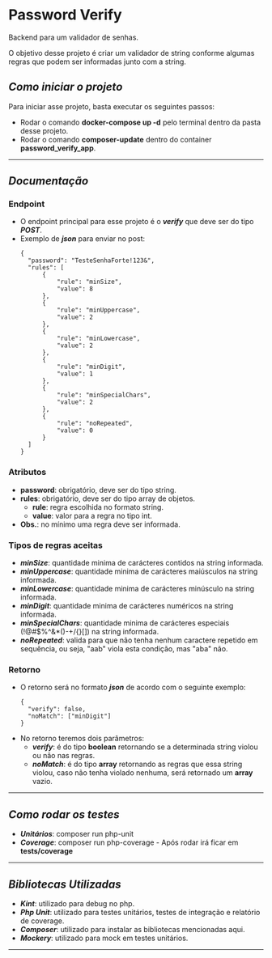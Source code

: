 # Password Verify
Backend para um validador de senhas.

O objetivo desse projeto é criar um validador de string conforme algumas regras que podem ser informadas junto com a string.

## *Como iniciar o projeto*
Para iniciar asse projeto, basta executar os seguintes passos:
- Rodar o comando **docker-compose up -d** pelo terminal dentro da pasta desse projeto.
- Rodar o comando **composer-update** dentro do container **password_verify_app**.
---
## *Documentação*
### Endpoint
- O endpoint principal para esse projeto é o ***verify*** que deve ser do tipo ***POST***. 
- Exemplo de ***json*** para enviar no post:
  ````
  {
    "password": "TesteSenhaForte!123&",
    "rules": [
        {
            "rule": "minSize",
            "value": 8
        },
        {
            "rule": "minUppercase",
            "value": 2
        },
        {
            "rule": "minLowercase",
            "value": 2
        },
        {
            "rule": "minDigit",
            "value": 1
        },
        {
            "rule": "minSpecialChars",
            "value": 2
        },
        {
            "rule": "noRepeated",
            "value": 0
        }
    ]
  }
  ````
### Atributos
- **password**: obrigatório, deve ser do tipo string.
- **rules**: obrigatório, deve ser do tipo array de objetos.
  - **rule**: regra escolhida no formato string.
  - **value**: valor para a regra no tipo int.
- **Obs.**: no mínimo uma regra deve ser informada.
### Tipos de regras aceitas
- ***minSize***: quantidade minima de carácteres contidos na string informada.
- ***minUppercase***: quantidade minima de carácteres maiúsculos na string informada.
- ***minLowercase***: quantidade minima de carácteres minúsculo na string informada.
- ***minDigit***: quantidade minima de carácteres numéricos na string informada.
- ***minSpecialChars***: quantidade minima de carácteres especiais (!@#$%^&*()-+\/{}[]) na string informada.
- ***noRepeated***: valida para que não tenha nenhum caractere repetido em sequência, ou seja, "aab" viola esta condição, mas "aba" não.
### Retorno
- O retorno será no formato ***json*** de acordo com o seguinte exemplo:
  ````
  {
    "verify": false,
    "noMatch": ["minDigit"]
  }
  ````
- No retorno teremos dois parâmetros:
  - ***verify***: é do tipo **boolean** retornando se a determinada string violou ou não nas regras.
  - ***noMatch***: é do tipo **array** retornando as regras que essa string violou, caso não tenha violado nenhuma, será retornado um **array** vazio.
---
## *Como rodar os testes*
- ***Unitários***: composer run php-unit
- ***Coverage***: composer run php-coverage - Após rodar irá ficar em **tests/coverage**
---
## *Bibliotecas Utilizadas*
- ***Kint***: utilizado para debug no php.
- ***Php Unit***: utilizado para testes unitários, testes de integração e relatório de coverage.
- ***Composer***: utilizado para instalar as bibliotecas mencionadas aqui.
- ***Mockery***: utilizado para mock em testes unitários.
---
